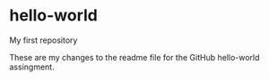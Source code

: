 # hello-world
My first repository

These are my changes to the readme file for the GitHub hello-world assingment.
